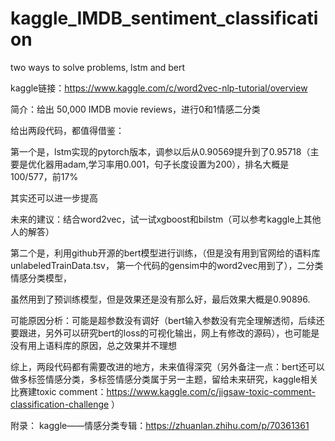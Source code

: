 # kaggle_IMDB_sentiment_classification
two ways to solve problems, lstm and bert

kaggle链接：https://www.kaggle.com/c/word2vec-nlp-tutorial/overview

简介：给出 50,000 IMDB movie reviews，进行0和1情感二分类  
  
  
 

给出两段代码，都值得借鉴：  

第一个是，lstm实现的pytorch版本，调参以后从0.90569提升到了0.95718（主要是优化器用adam,学习率用0.001，句子长度设置为200），排名大概是100/577，前17%

其实还可以进一步提高

未来的建议：结合word2vec，试一试xgboost和bilstm（可以参考kaggle上其他人的解答）

 

第二个是，利用github开源的bert模型进行训练，（但是没有用到官网给的语料库unlabeledTrainData.tsv， 第一个代码的gensim中的word2vec用到了），二分类情感分类模型，

虽然用到了预训练模型，但是效果还是没有那么好，最后效果大概是0.90896.

可能原因分析：可能是超参数没有调好（bert输入参数没有完全理解透彻，后续还要跟进，另外可以研究bert的loss的可视化输出，网上有修改的源码），也可能是没有用上语料库的原因，总之效果并不理想

 

综上，两段代码都有需要改进的地方，未来值得深究（另外备注一点：bert还可以做多标签情感分类，多标签情感分类属于另一主题，留给未来研究，kaggle相关比赛建toxic comment：https://www.kaggle.com/c/jigsaw-toxic-comment-classification-challenge ）

 

附录： kaggle——情感分类专辑：https://zhuanlan.zhihu.com/p/70361361
